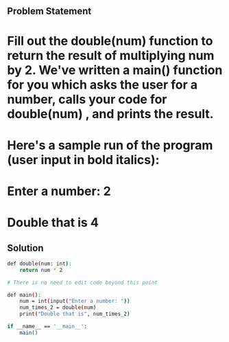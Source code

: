 ## Problem Statement

# Fill out the double(num) function to return the result of multiplying num by 2. We've written a main() function for you which asks the user for a number, calls your code for double(num) , and prints the result.

# Here's a sample run of the program (user input in bold italics):

# Enter a number: 2 
# Double that is 4



## Solution
```bash
def double(num: int):
    return num * 2

# There is no need to edit code beyond this point

def main():
    num = int(input("Enter a number: "))
    num_times_2 = double(num)
    print("Double that is", num_times_2)

if __name__ == '__main__':
    main()
```